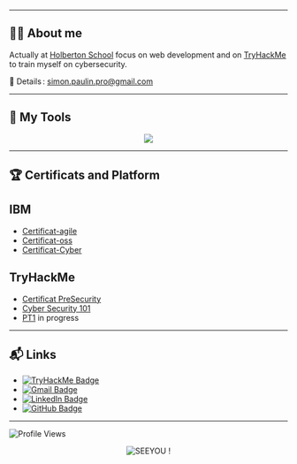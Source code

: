 
---

## 👨‍💻 About me

Actually at [Holberton School](https://www.holbertonschool.com/) focus on web development and on [TryHackMe](https://tryhackme.com) to train myself on cybersecurity.  


📧 Details : [simon.paulin.pro@gmail.com](mailto:simon.paulin.pro@gmail.com)  

---

## 🧰 My Tools

<p align="center">
  <img src="https://skillicons.dev/icons?i=c,python,bash,linux,git,github,css,windows,kali,html,docker,javascript" />
</p>



---

## 🏆 Certificats and Platform

## IBM
- [Certificat-agile](https://github.com/user-attachments/files/20775891/certificate-agile.pdf)
- [Certificat-oss](https://github.com/user-attachments/files/20775905/certificate-oss.pdf)
- [Certificat-Cyber](https://github.com/Simon-Paulin/holbertonschool-france-certificates-ibm/blob/main/certificates-trimester-3/IBM_certification_cyber_fundamutal.pdf)




## **TryHackMe**
- [Certificat PreSecurity](https://github.com/user-attachments/files/20775728/Pre_Security_Certificat.pdf)
- [Cyber Security 101](https://github.com/Simon-Paulin/CyberSecurity_Certificate/blob/main/images/THM-cyber_101.pdf)
- [PT1](https://tryhackme.com/certification/junior-penetration-tester) in progress
---

## 📬 Links

- [![TryHackMe Badge](https://img.shields.io/badge/-TryHackme-c14438?style=flat&logo=Tryhackme&logoColor=white)](https://tryhackme.com/p/ClassicCharizard)  
- [![Gmail Badge](https://img.shields.io/badge/-simon.paulin.pro@gmail.com-c14438?style=flat&logo=Gmail&logoColor=white)](mailto:simon.paulin.pro@gmail.com)
- [![LinkedIn Badge](https://img.shields.io/badge/-LinkedIn-blue?style=flat&logo=Linkedin&logoColor=white)](https://www.linkedin.com/in/simon-paulin-346104366/)
- [![GitHub Badge](https://img.shields.io/badge/-Simon--Paulin-181717?style=flat&logo=github&logoColor=white)](https://github.com/Simon-Paulin)

---
![Profile Views](https://komarev.com/ghpvc/?username=Simon-Paulin&color=blue)

<p align="center">
  <img src="https://readme-typing-svg.demolab.com?font=Fira+Code&size=24&pause=500&color=E7C07F&center=true&vCenter=true&width=700&lines=THANK+YOU+!" alt="SEEYOU !" />
</p>
